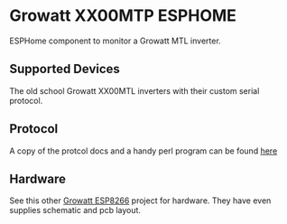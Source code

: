 # Growatt XX00MTP ESPHOME

ESPHome component to monitor a Growatt MTL inverter.

## Supported Devices

The old school Growatt XX00MTL inverters with their custom serial protocol.

## Protocol

A copy of the protcol docs and a handy perl program can be found [here](https://www.snafu.priv.at/mystuff/growatt.html)

## Hardware

See this other [Growatt ESP8266](https://github.com/jkairys/growatt-esp8266/tree/master) project for hardware.  They have even supplies schematic and pcb layout.
